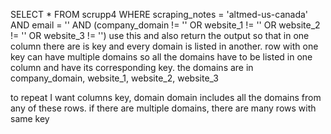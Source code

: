 SELECT * FROM scrupp4 WHERE scraping_notes = 'altmed-us-canada' AND email = '' AND (company_domain != '' OR website_1 != '' OR website_2 != '' OR website_3 != '') use this and also return the output so that in one column there are is key and every domain is listed in another. row with one key can have multiple domains so all the domains have to be listed in one column and have its corresponding key. the domains are in company_domain, website_1, website_2, website_3

to repeat I want columns key, domain
domain includes all the domains from any of these rows.
if there are multiple domains, there are many rows with same key


